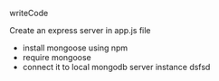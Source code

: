 writeCode

Create an express server in app.js file

- install mongoose using npm
- require mongoose
- connect it to local mongodb server instance
dsfsd
